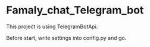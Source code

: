 # Famaly_chat_Telegram_bot
 This project is using TelegramBotApi.
 
Before start, write settings into config.py and go.
